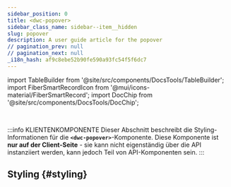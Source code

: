 ```yaml
---
sidebar_position: 0
title: <dwc-popover>
sidebar_class_name: sidebar--item__hidden
slug: popover
description: A user guide article for the popover
// pagination_prev: null
// pagination_next: null
_i18n_hash: af9c8ebe52b90fe590a93fc54f5f6dc7
---
```

import TableBuilder from '@site/src/components/DocsTools/TableBuilder';
import FiberSmartRecordIcon from '@mui/icons-material/FiberSmartRecord';
import DocChip from '@site/src/components/DocsTools/DocChip';

<DocChip chip='scoped' />

<br />

:::info KLIENTENKOMPONENTE
Dieser Abschnitt beschreibt die Styling-Informationen für die **`<dwc-popover>`**-Komponente. Diese Komponente ist **nur auf der Client-Seite** - sie kann nicht eigenständig über die API instanziiert werden, kann jedoch Teil von API-Komponenten sein.
:::

## Styling {#styling}

<TableBuilder name="dwc-popover" clientComponent />
